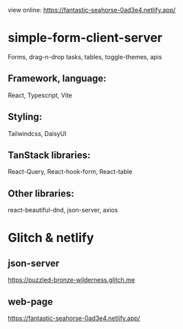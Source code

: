 view online:
https://fantastic-seahorse-0ad3e4.netlify.app/
# simple-form-client-server
Forms, drag-n-drop tasks, tables, toggle-themes, apis
## Framework, language:
React, Typescript, Vite
## Styling:
Tailwindcss, DaisyUI
## TanStack libraries:
React-Query, React-hook-form, React-table
## Other libraries:
react-beautiful-dnd, json-server, axios
# Glitch & netlify
## json-server
https://puzzled-bronze-wilderness.glitch.me
## web-page
https://fantastic-seahorse-0ad3e4.netlify.app/